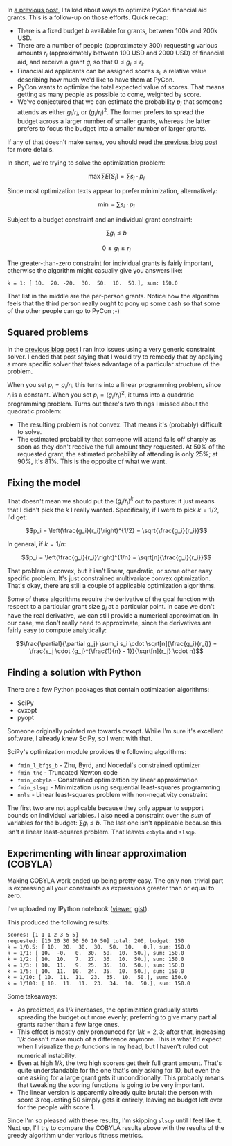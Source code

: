 <!--
.. title: More on financial aid grant optimization
.. date: 2014/04/06 20:34
.. slug: more-on-financial-aid-grant-optimization
.. link:
.. description:
.. tags: pycon
-->


In [a previous post][prev], I talked about ways to optimize PyCon
financial aid grants. This is a follow-up on those efforts. Quick
recap:

- There is a fixed budget $b$ available for grants, between 100k and
  200k USD.
- There are a number of people (approximately 300) requesting various
  amounts $r_i$ (approximately between 100 USD and 2000 USD) of
  financial aid, and receive a grant $g_i$ so that $0 \le g_i \le
  r_i$.
- Financial aid applicants can be assigned scores $s_i$, a relative
  value describing how much we'd like to have them at PyCon.
- PyCon wants to optimize the total expected value of scores. That
  means getting as many people as possible to come, weighted by score.
- We've conjectured that we can estimate the probability $p_i$ that
  someone attends as either $g_i/r_i$, or $(g_i/r_i)^2$. The former
  prefers to spread the budget across a larger number of smaller
  grants, whereas the latter prefers to focus the budget into a
  smaller number of larger grants.

If any of that doesn't make sense, you should read
[the previous blog post][prev] for more details.

[prev]: http://www.lvh.io/blog/2014/03/10/optimization-problems-and-pycon-financial-aid/

In short, we're trying to solve the optimization problem:

$$\max \sum E[S_i] = \sum s_i \cdot p_i$$

Since most optimization texts appear to prefer minimization,
alternatively:

$$\min - \sum s_i \cdot p_i$$

Subject to a budget constraint and an individual grant constraint:

$$\sum g_i \le b$$

$$0 \le g_i \le r_i$$

The greater-than-zero constraint for individual grants is fairly
important, otherwise the algorithm might casually give you answers
like:

```
k = 1: [ 10.  20. -20.  30.  50.  10.  50.], sum: 150.0
```

That list in the middle are the per-person grants. Notice how the
algorithm feels that the third person really ought to pony up some
cash so that some of the other people can go to PyCon ;-)

## Squared problems

In the [previous blog post][prev] I ran into issues using a very
generic constraint solver. I ended that post saying that I would try
to remeedy that by applying a more specific solver that takes
advantage of a particular structure of the problem.

When you set $p_i = g_i/r_i$, this turns into a linear programming
problem, since $r_i$ is a constant. When you set $p_i =
\left(g_i/r_i\right)^2$, it turns into a quadratic programming
problem. Turns out there's two things I missed about the quadratic
problem:

- The resulting problem is not convex. That means it's (probably)
  difficult to solve.
- The estimated probability that someone will attend falls off sharply
  as soon as they don't receive the full amount they requested. At 50%
  of the requested grant, the estimated probability of attending is
  only 25%; at 90%, it's 81%. This is the opposite of what we want.

## Fixing the model

That doesn't mean we should put the $(g_i/r_i)^k$ out to pasture: it
just means that I didn't pick the $k$ I really wanted. Specifically,
if I were to pick $k=1/2$, I'd get:

$$p_i = \left(\frac{g_i}{r_i}\right)^{1/2} = \sqrt{\frac{g_i}{r_i}}$$

In general, if $k = 1/n$:

$$p_i = \left(\frac{g_i}{r_i}\right)^{1/n} = \sqrt[n]{\frac{g_i}{r_i}}$$

That problem *is* convex, but it isn't linear, quadratic, or some
other easy specific problem. It's just constrained multivariate convex
optimization. That's okay, there are still a couple of applicable
optimization algorithms.

Some of these algorithms require the derivative of the goal function
with respect to a particular grant size $g_j$ at a particular point.
In case we don't have the real derivative, we can still provide a
numerical approximation. In our case, we don't really need to
approximate, since the derivatives are fairly easy to compute
analytically:

$$\frac{\partial}{\partial g_j} \sum_i s_i \cdot
\sqrt[n]{\frac{g_i}{r_i}} = \frac{s_j \cdot {g_j}^{\frac{1}{n} -
1}}{\sqrt[n]{r_j} \cdot n}$$

## Finding a solution with Python

There are a few Python packages that contain optimization algorithms:

- SciPy
- cvxopt
- pyopt

Someone originally pointed me towards cvxopt. While I'm sure it's
excellent software, I already knew SciPy, so I went with that.

SciPy's optimization module provides the following algorithms:

- `fmin_l_bfgs_b` - Zhu, Byrd, and Nocedal's constrained optimizer
- `fmin_tnc` - Truncated Newton code
- `fmin_cobyla` - Constrained optimization by linear approximation
- `fmin_slsqp` - Minimization using sequential least-squares programming
- `nnls` - Linear least-squares problem with non-negativity constraint

The first two are not applicable because they only appear to support
bounds on individual variables. I also need a constraint over the
*sum* of variables for the budget: $\sum g_i \le b$. The last one
isn't applicable because this isn't a linear least-squares problem.
That leaves `cobyla` and `slsqp`.

## Experimenting with linear approximation (COBYLA)

Making COBYLA work ended up being pretty easy. The only non-trivial
part is expressing all your constraints as expressions greater than or
equal to zero.

I've uploaded my IPython notebook
([viewer](http://nbviewer.ipython.org/gist/lvh/10107818),
[gist](https://gist.github.com/lvh/10107818)).

This produced the following results:

```
scores: [1 1 1 2 3 5 5]
requested: [10 20 30 30 50 10 50] total: 200, budget: 150
k = 1/0.5: [ 10.  20.  30.  30.  50.  10.   0.], sum: 150.0
k = 1/1: [ 10.  -0.   0.  30.  50.  10.  50.], sum: 150.0
k = 1/2: [ 10.  10.   7.  27.  36.  10.  50.], sum: 150.0
k = 1/3: [ 10.  11.   9.  25.  35.  10.  50.], sum: 150.0
k = 1/5: [ 10.  11.  10.  24.  35.  10.  50.], sum: 150.0
k = 1/10: [ 10.  11.  11.  23.  35.  10.  50.], sum: 150.0
k = 1/100: [ 10.  11.  11.  23.  34.  10.  50.], sum: 150.0
```

Some takeaways:

- As predicted, as $1/k$ increases, the optimization gradually starts
  spreading the budget out more evenly; preferring to give many
  partial grants rather than a few large ones.
- This effect is mostly only pronounced for $1/k = 2, 3$; after that,
  increasing $1/k$ doesn't make much of a difference anymore. This is
  what I'd expect when I visualize the $p_i$ functions in my head, but
  I haven't ruled out numerical instability.
- Even at high $1/k$, the two high scorers get their full grant
  amount. That's quite understandable for the one that's only asking
  for 10, but even the one asking for a large grant gets it
  unconditionally. This probably means that tweaking the scoring
  functions is going to be very important.
- The linear version is apparently already quite brutal: the person
  with score 3 requesting 50 simply gets it entirely, leaving no
  budget left over for the people with score 1.

Since I'm so pleased with these results, I'm skipping `slsqp` until I
feel like it. Next up, I'll try to compare the COBYLA results above
with the results of the greedy algorithm under various fitness
metrics.
